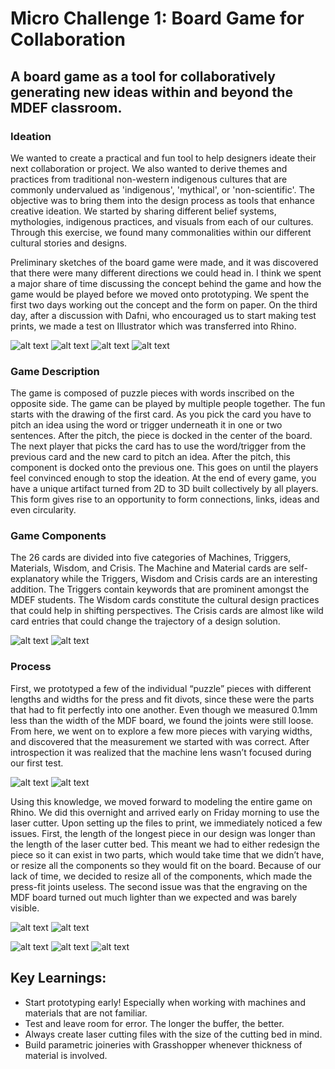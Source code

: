 # Micro Challenge 1: Board Game for Collaboration

## A board game as a tool for collaboratively generating new ideas within and beyond the MDEF classroom.

### Ideation
We wanted to create a practical and fun tool to help designers ideate their next collaboration or project. We also wanted to derive themes and practices from traditional non-western indigenous cultures that are commonly undervalued as 'indigenous', 'mythical', or 'non-scientific'. The objective was to bring them into the design process as tools that enhance creative ideation. We started by sharing different belief systems, mythologies, indigenous practices, and visuals from each of our cultures. Through this exercise, we found many commonalities within our different cultural stories and designs. 

Preliminary sketches of the board game were made, and it was discovered that there were many different directions we could head in. I think we spent a major share of time discussing the concept behind the game and how the game would be played before we moved onto prototyping. We spent the first two days working out the concept and the form on paper. On the third day, after a discussion with Dafni, who encouraged us to start making test prints, we made a test on Illustrator which was transferred into Rhino.

![alt text](https://github.com/angel-cho/fabchallenge1/blob/main/images/alignment.jpg)
![alt text](https://github.com/angel-cho/fabchallenge1/blob/main/images/sketches.jpg)
![alt text](https://github.com/angel-cho/fabchallenge1/blob/main/images/patterns.jpg)
![alt text](https://github.com/angel-cho/fabchallenge1/blob/main/images/Sketch.png)


### Game Description
The game is composed of puzzle pieces with words inscribed on the opposite side. The game can be played by multiple people together. The fun starts with the drawing of the first card. As you pick the card you have to pitch an idea using the word or trigger underneath it in one or two sentences. After the pitch, the piece is docked in the center of the board. The next player that picks the card has to use the word/trigger from the previous card and the new card to pitch an idea. After the pitch, this component is docked onto the previous one. This goes on until the players feel convinced enough to stop the ideation. At the end of every game, you have a unique artifact turned from 2D to 3D built collectively by all players. This form gives rise to an opportunity to form connections, links, ideas and even circularity.

### Game Components
The 26 cards are divided into five categories of Machines, Triggers, Materials, Wisdom, and Crisis. The Machine and Material cards are self-explanatory while the Triggers, Wisdom and Crisis cards are an interesting addition. The Triggers contain keywords that are prominent amongst the MDEF students. The Wisdom cards constitute the cultural design practices that could help in shifting perspectives. The Crisis cards are almost like wild card entries that could change the trajectory of a design solution.

![alt text](https://github.com/angel-cho/fabchallenge1/blob/main/images/CADscreenshot.png)
![alt text](https://github.com/angel-cho/fabchallenge1/blob/main/images/FirstPrototype.jpg)


### Process
First, we prototyped a few of the individual “puzzle” pieces with different lengths and widths for the press and fit divots, since these were the parts that had to fit perfectly into one another. Even though we measured 0.1mm less than the width of the MDF board, we found the joints were still loose. From here, we went on to explore a few more pieces with varying widths, and discovered that the measurement we started with was correct. After introspection it was realized that the machine lens wasn’t focused during our first test.  

![alt text](https://github.com/angel-cho/fabchallenge1/blob/main/images/testpieces2.jpg)
![alt text](https://github.com/angel-cho/fabchallenge1/blob/main/images/testpieces1.jpg)

Using this knowledge, we moved forward to modeling the entire game on Rhino. We did this overnight and arrived early on Friday morning to use the laser cutter. Upon setting up the files to print, we immediately noticed a few issues. First, the length of the longest piece in our design was longer than the length of the laser cutter bed. This meant we had to either redesign the piece so it can exist in two parts, which would take time that we didn’t have, or resize all the components so they would fit on the board. Because of our lack of time, we decided to resize all of the components, which made the press-fit joints useless. The second issue was that the engraving on the MDF board turned out much lighter than we expected and was barely visible.
 
 ![alt text](https://github.com/angel-cho/fabchallenge1/blob/main/images/finalpieces.jpg)
 ![alt text](https://github.com/angel-cho/fabchallenge1/blob/main/images/EmptyBoard.jpg)
 
![alt text](https://github.com/angel-cho/fabchallenge1/blob/main/images/TiedBentoBox.jpg)
![alt text](https://github.com/angel-cho/fabchallenge1/blob/main/images/BentoBoxDetails.jpg)
![alt text](https://github.com/angel-cho/fabchallenge1/blob/main/images/BitAndShadows.jpg)



## Key Learnings: 
- Start prototyping early! Especially when working with machines and materials that are not familiar. 
- Test and leave room for error. The longer the buffer, the better.
- Always create laser cutting files with the size of the cutting bed in mind.
- Build parametric joineries with Grasshopper whenever thickness of material is involved. 





